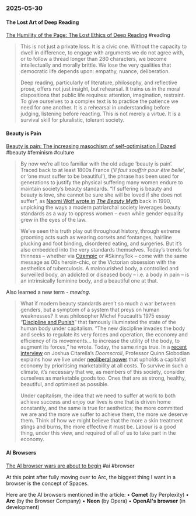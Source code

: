 ### 2025-05-30
#### The Lost Art of Deep Reading
[The Humility of the Page: The Lost Ethics of Deep Reading](https://carlhendrick.substack.com/p/the-humility-of-the-page-the-lost) #reading 

> This is not just a private loss. It is a civic one. Without the capacity to dwell in difference, to engage with arguments we do not agree with, or to follow a thread longer than 280 characters, we become intellectually and morally brittle. We lose the very qualities that democratic life depends upon: empathy, nuance, deliberation.
> 
> Deep reading, particularly of literature, philosophy, and reflective prose, offers not just insight, but rehearsal. It trains us in the moral dispositions that public life requires: attention, imagination, restraint. To give ourselves to a complex text is to practice the patience we need for one another. It is a rehearsal in understanding before judging, listening before reacting. This is not merely a virtue. It is a survival skill for pluralistic, tolerant society.

#### Beauty is Pain
[Beauty is pain: The increasing masochism of self-optimisation \| Dazed](https://www.dazeddigital.com/beauty/article/66918/1/beauty-is-pain-the-increasing-masochism-of-self-optimisation) #beauty #feminism #culture 

> By now we’re all too familiar with the old adage ‘beauty is pain’. Traced back to at least 1800s France (‘_il faut souffrir pour être belle_’, or ‘one must suffer to be beautiful’), the phrase has been used for generations to justify the physical suffering many women endure to maintain society’s beauty standards. “If suffering is beauty and beauty is love, she cannot be sure she will be loved if she does not suffer”, as [Naomi Wolf wrote in](https://www.dazeddigital.com/beauty/article/45639/1/30-years-on-from-the-beauty-myth-we-ask-naomi-wolf-whats-changed) [_The Beauty Myth_](https://www.dazeddigital.com/beauty/article/45639/1/30-years-on-from-the-beauty-myth-we-ask-naomi-wolf-whats-changed) back in 1990, unpicking the ways a modern patriarchal society leverages beauty standards as a way to oppress women – even while gender equality grew in the eyes of the law.
> 
> We’ve seen this truth play out throughout history, through extreme grooming acts such as wearing corsets and fontanges, hairline plucking and foot binding, disordered eating, and surgeries. But it’s also embedded into the very standards themselves. Today’s trends for thinness – whether via [Ozempic](https://www.dazeddigital.com/ozempic) or #SkinnyTok – come with the same message as 00s heroin-chic, or the Victorian obsession with the aesthetics of tuberculosis. A malnourished body, a controlled and surveilled body, an addicted or diseased body – i.e. a body in pain – is an intrinsically feminine body, and a beautiful one at that.

Also learned a new term - *mewing*.

> What if modern beauty standards aren’t so much a war between genders, but a symptom of a system that preys on human weaknesses? It was philosopher Michel Foucault’s 1975 essay “[Discipline and Punish](https://monoskop.org/images/4/43/Foucault_Michel_Discipline_and_Punish_The_Birth_of_the_Prison_1977_1995.pdf)” that famously illuminated the state of the human body under capitalism. “The new discipline invades the body and seeks to regulate its very forces and operation, the economy and efficiency of its movements… to increase the utility of the body, to augment its forces,” he wrote. Today, the same rings true. In a [recent interview](https://www.youtube.com/watch?v=SiBJeLrIoes) on Joshua Citarella’s _Doomscroll_, Professor Quinn Slobodian explains how we live under [neoliberal power](https://www.dazeddigital.com/artsandculture/article/943/1/daniel-monk-on-the-dreamworlds-of-neoliberalism) that upholds a capitalist economy by prioritising marketability at all costs. To survive in such a climate, it’s necessary that we, as members of this society, consider ourselves as marketable goods too. Ones that are as strong, healthy, beautiful, and optimised as possible.
> 
> Under capitalism, the idea that we need to suffer at work to both achieve success and enjoy our lives is one that is driven home constantly, and the same is true for aesthetics; the more committed we are and the more we suffer to achieve them, the more we deserve them. Think of how we might believe that the more a skin treatment stings and burns, the more effective it must be. Labour is a good thing, under this view, and required of all of us to take part in the economy.

#### AI Browsers
[The AI browser wars are about to begin](https://www.platformer.news/ai-web-browsers-openai-perplexity-opera/) #ai #browser

At this point after fully moving over to Arc, the biggest thing I want in a browser is the concept of Spaces.

Here are the AI browsers mentioned in the article:
• **Comet** (by Perplexity)
• **Arc** (by the Browser Company)
• **Neon** (by Opera)
• **OpenAI's browser** (in development)